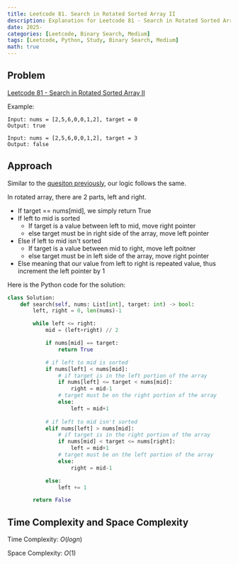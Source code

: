 ```yaml
---
title: Leetcode 81. Search in Rotated Sorted Array II
description: Explanation for Leetcode 81 - Search in Rotated Sorted Array II, and its solution in Python.
date: 2025-
categories: [Leetcode, Binary Search, Medium]
tags: [Leetcode, Python, Study, Binary Search, Medium]
math: true
---
```


## Problem
[Leetcode 81 - Search in Rotated Sorted Array II](https://leetcode.com/problems/search-in-rotated-sorted-array-ii/description/)

Example:
```
Input: nums = [2,5,6,0,0,1,2], target = 0
Output: true

Input: nums = [2,5,6,0,0,1,2], target = 3
Output: false
```

## Approach

Similar to the [quesiton previously](https://hyeonukim.github.io/devblog/posts/Leetcode-33/), our logic follows the same.

In rotated array, there are 2 parts, left and right.
- If target == nums[mid], we simply return True
- If left to mid is sorted
    - If target is a value between left to mid, move right pointer
    - else target must be in right side of the array, move left pointer
- Else if left to mid isn't sorted
    - If target is a value between mid to right, move left poitner
    - else target must be in left side of the array, move right pointer
- Else meaning that our value from left to right is repeated value, thus increment the left pointer by 1

Here is the Python code for the solution:
```python
class Solution:
    def search(self, nums: List[int], target: int) -> bool:
        left, right = 0, len(nums)-1

        while left <= right:
            mid = (left+right) // 2

            if nums[mid] == target:
                return True

            # if left to mid is sorted
            if nums[left] < nums[mid]:
                # if target is in the left portion of the array
                if nums[left] <= target < nums[mid]:
                    right = mid-1
                # target must be on the right portion of the array
                else:
                    left = mid+1
            
            # if left to mid isn't sorted
            elif nums[left] > nums[mid]:
                # if target is in the right portion of the array
                if nums[mid] < target <= nums[right]:
                    left = mid+1
                # target must be on the left portion of the array
                else:
                    right = mid-1

            else:
                left += 1

        return False
```
## Time Complexity and Space Complexity

Time Complexity: $O(log n)$

Space Complexity: $O(1)$